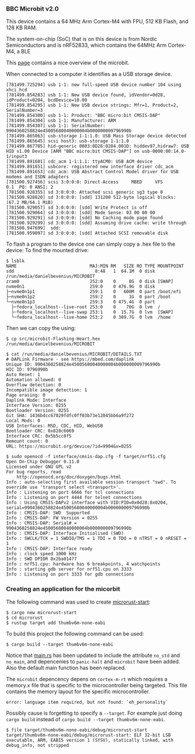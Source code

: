 ### BBC Microbit v2.0
This device contains a 64 MHz Arm Cortex-M4 with FPU, 512 KB Flash, and
128 KB RAM.

The system-on-chip (SoC) that is on this device is from Nordic Semiconductors
and is nRF52833, which contains the 64MHz Arm Cortex-M4, a BLE

This [page](https://tech.microbit.org/hardware/#overview) contains a nice
overview of the microbit.

When connected to a computer it identifies as a USB storage device.
```console
[781499.725294] usb 1-1: new full-speed USB device number 104 using xhci_hcd
[781499.854283] usb 1-1: New USB device found, idVendor=0d28, idProduct=0204, bcdDevice=10.00
[781499.854295] usb 1-1: New USB device strings: Mfr=1, Product=2, SerialNumber=3
[781499.854300] usb 1-1: Product: "BBC micro:bit CMSIS-DAP"
[781499.854304] usb 1-1: Manufacturer: ARM
[781499.854307] usb 1-1: SerialNumber: 9904360258824e45005680040000004b000000009796990b
[781499.865063] usb-storage 1-1:1.0: USB Mass Storage device detected
[781499.865645] scsi host3: usb-storage 1-1:1.0
[781499.867705] hid-generic 0003:0D28:0204.001D: hiddev97,hidraw7: USB HID v1.00 Device [ARM "BBC micro:bit CMSIS-DAP"] on usb-0000:00:14.0-1/input3
[781499.891601] cdc_acm 1-1:1.1: ttyACM0: USB ACM device
[781499.891651] usbcore: registered new interface driver cdc_acm
[781499.891653] cdc_acm: USB Abstract Control Model driver for USB modems and ISDN adapters
[781500.927456] scsi 3:0:0:0: Direct-Access     MBED     VFS              0.1  PQ: 0 ANSI: 2
[781500.928355] sd 3:0:0:0: Attached scsi generic sg3 type 0
[781500.928820] sd 3:0:0:0: [sdd] 131200 512-byte logical blocks: (67.2 MB/64.1 MiB)
[781500.929057] sd 3:0:0:0: [sdd] Write Protect is off
[781500.929064] sd 3:0:0:0: [sdd] Mode Sense: 03 00 00 00
[781500.929291] sd 3:0:0:0: [sdd] No Caching mode page found
[781500.929299] sd 3:0:0:0: [sdd] Assuming drive cache: write through
[781500.947699]  sdd:
[781500.959097] sd 3:0:0:0: [sdd] Attached SCSI removable disk
```
To flash a program to the device one can simply copy a .hex file to the device:
To find the mounted drive:
```console
$ lsblk
NAME                            MAJ:MIN RM   SIZE RO TYPE MOUNTPOINT
sdd                               8:48   1  64.1M  0 disk /run/media/danielbevenius/MICROBIT
zram0                           252:0    0     8G  0 disk [SWAP]
nvme0n1                         259:0    0 476.9G  0 disk 
├─nvme0n1p1                     259:1    0   600M  0 part /boot/efi
├─nvme0n1p2                     259:2    0     1G  0 part /boot
└─nvme0n1p3                     259:3    0 475.4G  0 part 
  ├─fedora_localhost--live-root 253:0    0    70G  0 lvm  /
  ├─fedora_localhost--live-swap 253:1    0  15.7G  0 lvm  [SWAP]
  └─fedora_localhost--live-home 253:2    0 389.7G  0 lvm  /home
```
Then we can copy the using:
```console
$ cp src/microbit-Flashing-Heart.hex /run/media/danielbevenius/MICROBIT
```

```console
$ cat /run/media/danielbevenius/MICROBIT/DETAILS.TXT 
# DAPLink Firmware - see https://mbed.com/daplink
Unique ID: 9904360258824e45005680040000004b000000009796990b
HIC ID: 9796990b
Auto Reset: 1
Automation allowed: 0
Overflow detection: 0
Incompatible image detection: 1
Page erasing: 0
Daplink Mode: Interface
Interface Version: 0255
Bootloader Version: 0255
Git SHA: 1436bdcc67029fdfc0ff03b73e12045bb6a9f272
Local Mods: 0
USB Interfaces: MSD, CDC, HID, WebUSB
Bootloader CRC: 0x828c6069
Interface CRC: 0x5b5cc0f5
Remount count: 0
URL: https://microbit.org/device/?id=9904&v=0255
```

```console
$ sudo openocd -f interface/cmsis-dap.cfg -f target/nrf51.cfg
Open On-Chip Debugger 0.11.0
Licensed under GNU GPL v2
For bug reports, read
	http://openocd.org/doc/doxygen/bugs.html
Info : auto-selecting first available session transport "swd". To override use 'transport select <transport>'.
Info : Listening on port 6666 for tcl connections
Info : Listening on port 4444 for telnet connections
Info : Using CMSIS-DAPv2 interface with VID:PID=0x0d28:0x0204, serial=9904360258824e45005680040000004b000000009796990b
Info : CMSIS-DAP: SWD  Supported
Info : CMSIS-DAP: FW Version = 0255
Info : CMSIS-DAP: Serial# = 9904360258824e45005680040000004b000000009796990b
Info : CMSIS-DAP: Interface Initialised (SWD)
Info : SWCLK/TCK = 1 SWDIO/TMS = 1 TDI = 0 TDO = 0 nTRST = 0 nRESET = 1
Info : CMSIS-DAP: Interface ready
Info : clock speed 1000 kHz
Info : SWD DPIDR 0x2ba01477
Info : nrf51.cpu: hardware has 6 breakpoints, 4 watchpoints
Info : starting gdb server for nrf51.cpu on 3333
Info : Listening on port 3333 for gdb connections
```

### Creating an application for the micorbit
The following command was used to create [microrust-start](../microrust-start):
```console
$ cargo new microrust-start
$ cd microrust
$ rustup target add thumbv6m-none-eabi
```
To build this project the following command can be used:
```console
$ cargo build --target thumbv6m-none-eabi
```

Notice that [main.rs](../microrust-start/src/main.rs) has been updated to include
the attribute `no_std` and `no_main`, and depencenies to `panic-halt` and
`microbit` have been added. Also the default main function has been replaced.

The `microbit` depencency depens on `cortex-m-rt` which requires a memory.x
file that is specific to the microcontroller being targeted. This file contains
the memory layout for the specific microcontroller.

```console
error: language item required, but not found: `eh_personality`
```
Possibly cause is forgetting to specify a `--target`. For example just doing
`cargo build` instead of `cargo build --target thumbv6m-none-eabi`.

```console
$ file target/thumbv6m-none-eabi/debug/microrust-start
target/thumbv6m-none-eabi/debug/microrust-start: ELF 32-bit LSB executable, ARM, EABI5 version 1 (SYSV), statically linked, with debug_info, not stripped
```
